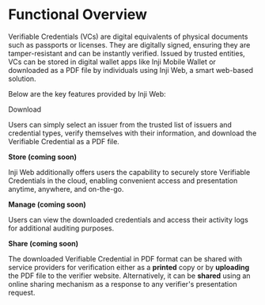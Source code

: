 # Functional Overview

Verifiable Credentials (VCs) are digital equivalents of physical documents such as passports or licenses. They are digitally signed, ensuring they are tamper-resistant and can be instantly verified. Issued by trusted entities, VCs can be stored in digital wallet apps like Inji Mobile Wallet or downloaded as a PDF file by individuals using Inji Web, a smart web-based solution.

Below are the key features provided by Inji Web:

Download

Users can simply select an issuer from the trusted list of issuers and credential types, verify themselves with their information, and download the Verifiable Credential as a PDF file.

**Store (coming soon)**

Inji Web additionally offers users the capability to securely store Verifiable Credentials in the cloud, enabling convenient access and presentation anytime, anywhere, and on-the-go.

**Manage (coming soon)**

Users can view the downloaded credentials and access their activity logs for additional auditing purposes.

**Share (coming soon)**

The downloaded Verifiable Credential in PDF format can be shared with service providers for verification either as a **printed** copy or by **uploading** the PDF file to the verifier website. Alternatively, it can be **shared** using an online sharing mechanism as a response to any verifier's presentation request.
